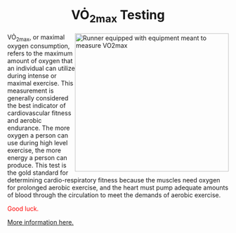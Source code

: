 <h1 style="text-align: center;">VO&#x0307;<sub>2max</sub> Testing</h1>
<p><img src="https://med.virginia.edu/exercise-physiology-core-laboratory/wp-content/uploads/sites/169/2023/04/subject-on-treadmill-with-jeison-and-macy-Attaway23-4_14-121-768x512.jpg" alt="Runner equipped with equipment meant to measure VO2max" style="float:right;width:350px;height:315px;">
VO&#x0307;<sub>2max</sub>, or maximal oxygen consumption, refers to the maximum amount of oxygen that an individual can utilize during intense or maximal exercise. This measurement is generally considered the best indicator of cardiovascular fitness and aerobic endurance. The more oxygen a person can use during high level exercise, the more energy a person can produce. This test is the gold standard for determining cardio-respiratory fitness because the muscles need oxygen for prolonged aerobic exercise, and the heart must pump adequate amounts of blood through the circulation to meet the demands of aerobic exercise.</p>
<p style="color:red;">Good luck.</p>
<a href="Desktop/KNES381/Images/what-is-vo2-max-chart.jpeg">More information here.</a>
</body>

